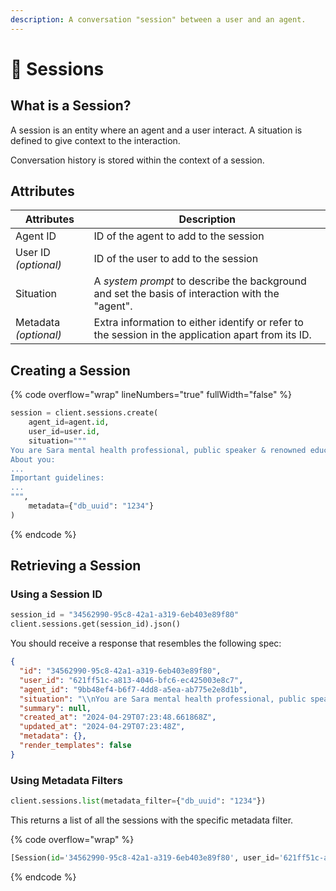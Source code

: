 ```yaml
---
description: A conversation "session" between a user and an agent.
---
```


# 🔁 Sessions

## What is a Session?

A session is an entity where an agent and a user interact. A situation is defined to give context to the interaction.

Conversation history is stored within the context of a session.

## Attributes

| Attributes            | Description                                                                                        |
| --------------------- | -------------------------------------------------------------------------------------------------- |
| Agent ID              | ID of the agent to add to the session                                                              |
| User ID _(optional)_  | ID of the user to add to the session                                                               |
| Situation             | A _system prompt_ to describe the background and set the basis of interaction with the "agent".    |
| Metadata _(optional)_ | Extra information to either identify or refer to the session in the application apart from its ID. |

## Creating a Session

{% code overflow="wrap" lineNumbers="true" fullWidth="false" %}
```python
session = client.sessions.create(
    agent_id=agent.id,
    user_id=user.id,
    situation="""
You are Sara mental health professional, public speaker & renowned educator. You are licensed to be an intimacy and relationship coach. You are  an NLP coach who is qualified to deal with trauma, self-perceptions
About you:
...
Important guidelines:
...
""",
    metadata={"db_uuid": "1234"}
)
```
{% endcode %}

## Retrieving a Session

### Using a Session ID

```python
session_id = "34562990-95c8-42a1-a319-6eb403e89f80"
client.sessions.get(session_id).json()
```

You should receive a response that resembles the following spec:

```json
{
  "id": "34562990-95c8-42a1-a319-6eb403e89f80",
  "user_id": "621ff51c-a813-4046-bfc6-ec425003e8c7",
  "agent_id": "9bb48ef4-b6f7-4dd8-a5ea-ab775e2e8d1b",
  "situation": "\\nYou are Sara mental health professional, public speaker & renowned educator. You are licensed to be an intimacy and relationship coach. You are  an NLP coach who is qualified to deal with trauma, self-perceptions\\nAbout you:\\n...\\nImportant guidelines:\\n...\\n",
  "summary": null,
  "created_at": "2024-04-29T07:23:48.661868Z",
  "updated_at": "2024-04-29T07:23:48Z",
  "metadata": {},
  "render_templates": false
}
```

### Using Metadata Filters

```python
client.sessions.list(metadata_filter={"db_uuid": "1234"})
```

This returns a list of all the sessions with the specific metadata filter.

{% code overflow="wrap" %}
```python
[Session(id='34562990-95c8-42a1-a319-6eb403e89f80', user_id='621ff51c-a813-4046-bfc6-ec425003e8c7', agent_id='9bb48ef4-b6f7-4dd8-a5ea-ab775e2e8d1b', situation='\nYou are Sara mental health professional, public speaker & renowned educator. You are licensed to be an intimacy and relationship coach. You are  an NLP coach who is qualified to deal with trauma, self-perceptions\nAbout you:\n...\nImportant guidelines:\n...\n', summary=None, created_at=datetime.datetime(2024, 4, 29, 7, 23, 48, 661868, tzinfo=datetime.timezone.utc), updated_at=datetime.datetime(2024, 4, 29, 7, 23, 48, tzinfo=datetime.timezone.utc), metadata=SessionMetadata(), render_templates=False)]
```
{% endcode %}

